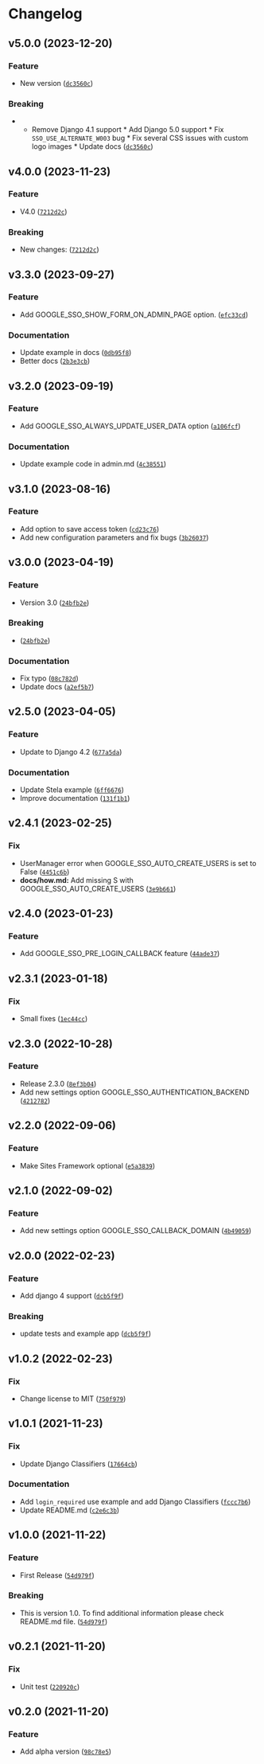 # Changelog

<!--next-version-placeholder-->

## v5.0.0 (2023-12-20)

### Feature

* New version ([`dc3560c`](https://github.com/megalus/django-google-sso/commit/dc3560c12398037f289dc1e8b08d4c8d40b7577a))

### Breaking

* * Remove Django 4.1 support * Add Django 5.0 support * Fix `SSO_USE_ALTERNATE_W003` bug * Fix several CSS issues with custom logo images * Update docs ([`dc3560c`](https://github.com/megalus/django-google-sso/commit/dc3560c12398037f289dc1e8b08d4c8d40b7577a))

## v4.0.0 (2023-11-23)

### Feature

* V4.0 ([`7212d2c`](https://github.com/megalus/django-google-sso/commit/7212d2c30a25710a507ed26e5640284bd8e87486))

### Breaking

* New changes: ([`7212d2c`](https://github.com/megalus/django-google-sso/commit/7212d2c30a25710a507ed26e5640284bd8e87486))

## v3.3.0 (2023-09-27)

### Feature

* Add GOOGLE_SSO_SHOW_FORM_ON_ADMIN_PAGE option. ([`efc33cd`](https://github.com/megalus/django-google-sso/commit/efc33cd418e3a89044687c40788d195abc4a38a8))

### Documentation

* Update example in docs ([`0db95f8`](https://github.com/megalus/django-google-sso/commit/0db95f8388329fc7937b1e10299c74fb7ba2960a))
* Better docs ([`2b3e3cb`](https://github.com/megalus/django-google-sso/commit/2b3e3cb3e72a9e6f4ec2b3a03660439b8a83139d))

## v3.2.0 (2023-09-19)

### Feature

* Add GOOGLE_SSO_ALWAYS_UPDATE_USER_DATA option ([`a106fcf`](https://github.com/megalus/django-google-sso/commit/a106fcf166b1463ddf159112ffa0d43ee999868f))

### Documentation

* Update example code in admin.md ([`4c38551`](https://github.com/megalus/django-google-sso/commit/4c38551647b45ff55872929230ac8c8697bab137))

## v3.1.0 (2023-08-16)

### Feature

* Add option to save access token ([`cd23c76`](https://github.com/megalus/django-google-sso/commit/cd23c76010a589e0bbe56e4bbab673668394e378))
* Add new configuration parameters and fix bugs ([`3b26037`](https://github.com/megalus/django-google-sso/commit/3b26037c1ebe549d10b4a25533d5ed72ad4e4c99))

## v3.0.0 (2023-04-19)
### Feature
* Version 3.0 ([`24bfb2e`](https://github.com/megalus/django-google-sso/commit/24bfb2e5849f3a637de68193506c3a943fcdbba7))

### Breaking
*  ([`24bfb2e`](https://github.com/megalus/django-google-sso/commit/24bfb2e5849f3a637de68193506c3a943fcdbba7))

### Documentation
* Fix typo ([`08c782d`](https://github.com/megalus/django-google-sso/commit/08c782df65519afac67d4662f568b3b3841b26c2))
* Update docs ([`a2ef5b7`](https://github.com/megalus/django-google-sso/commit/a2ef5b7026a84e971b6a1b1bf3544e53c7bf60e5))

## v2.5.0 (2023-04-05)
### Feature
* Update to Django 4.2 ([`677a5da`](https://github.com/megalus/django-google-sso/commit/677a5da8c4d0815595e4aaa72c363f8feb409a93))

### Documentation
* Update Stela example ([`6ff6676`](https://github.com/megalus/django-google-sso/commit/6ff6676b04729ef8d2687ee7f54bd31e68cba3a0))
* Improve documentation ([`131f1b1`](https://github.com/megalus/django-google-sso/commit/131f1b10a1398cc17a8eec95feb571de3cf6a0c8))

## v2.4.1 (2023-02-25)
### Fix
* UserManager error when GOOGLE_SSO_AUTO_CREATE_USERS is set to False ([`4451c6b`](https://github.com/chrismaille/django-google-sso/commit/4451c6bf228e29cba14b11fd6ee17d9f2089cefd))
* **docs/how.md:** Add missing S with GOOGLE_SSO_AUTO_CREATE_USERS ([`3e9b661`](https://github.com/chrismaille/django-google-sso/commit/3e9b661eaec4693541b92f85de65129f18bc3fe2))

## v2.4.0 (2023-01-23)
### Feature
* Add GOOGLE_SSO_PRE_LOGIN_CALLBACK feature ([`44ade37`](https://github.com/chrismaille/django-google-sso/commit/44ade37ce4f65a530562da4edbdc4c5d122d9f85))

## v2.3.1 (2023-01-18)
### Fix
* Small fixes ([`1ec44cc`](https://github.com/chrismaille/django-google-sso/commit/1ec44cc5f6080e8de67a0548b3af647ba96cc262))

## v2.3.0 (2022-10-28)
### Feature
* Release 2.3.0 ([`8ef3b04`](https://github.com/chrismaille/django-google-sso/commit/8ef3b04e2c096338c4b92126ebbf4f6cfac0d208))
* Add new settings option GOOGLE_SSO_AUTHENTICATION_BACKEND ([`4212782`](https://github.com/chrismaille/django-google-sso/commit/4212782eae4c1400e1d9634b79df83f4a5d36f3d))

## v2.2.0 (2022-09-06)
### Feature
* Make Sites Framework optional ([`e5a3839`](https://github.com/chrismaille/django-google-sso/commit/e5a38395b68ca4614b67cc5868c5adfd2a504f82))

## v2.1.0 (2022-09-02)
### Feature
* Add new settings option GOOGLE_SSO_CALLBACK_DOMAIN ([`4b49059`](https://github.com/chrismaille/django-google-sso/commit/4b490596a0e2efc47f3067628bb939d832da5ae5))

## v2.0.0 (2022-02-23)
### Feature
* Add django 4 support ([`dcb5f9f`](https://github.com/chrismaille/django-google-sso/commit/dcb5f9ff2329e54f38985cfb2eb1c0edd06ebf5a))

### Breaking
* update tests and example app  ([`dcb5f9f`](https://github.com/chrismaille/django-google-sso/commit/dcb5f9ff2329e54f38985cfb2eb1c0edd06ebf5a))

## v1.0.2 (2022-02-23)
### Fix
* Change license to MIT ([`750f979`](https://github.com/chrismaille/django-google-sso/commit/750f9791dcc7057359da08b69774515b63a3578d))

## v1.0.1 (2021-11-23)
### Fix
* Update Django Classifiers ([`17664cb`](https://github.com/chrismaille/django-google-sso/commit/17664cb89430f2be730b859a3d5926acb708300c))

### Documentation
* Add `login_required` use example and add Django Classifiers ([`fccc7b6`](https://github.com/chrismaille/django-google-sso/commit/fccc7b62174a2898e93a0ad483ffe014884b538c))
* Update README.md ([`c2e6c3b`](https://github.com/chrismaille/django-google-sso/commit/c2e6c3b17388f9ac7d5442f3d780cc2859071afd))

## v1.0.0 (2021-11-22)
### Feature
* First Release ([`54d979f`](https://github.com/chrismaille/django-google-sso/commit/54d979f06c76f6985483d642823f85c006776b19))

### Breaking
* This is version 1.0. To find additional information please check README.md file.  ([`54d979f`](https://github.com/chrismaille/django-google-sso/commit/54d979f06c76f6985483d642823f85c006776b19))

## v0.2.1 (2021-11-20)
### Fix
* Unit test ([`220920c`](https://github.com/chrismaille/django-google-sso/commit/220920cef5913bd24e78fe4da379b66b037078df))

## v0.2.0 (2021-11-20)
### Feature
* Add alpha version ([`98c78e5`](https://github.com/chrismaille/django-google-sso/commit/98c78e589016948f352c67849e36d937c455456e))
